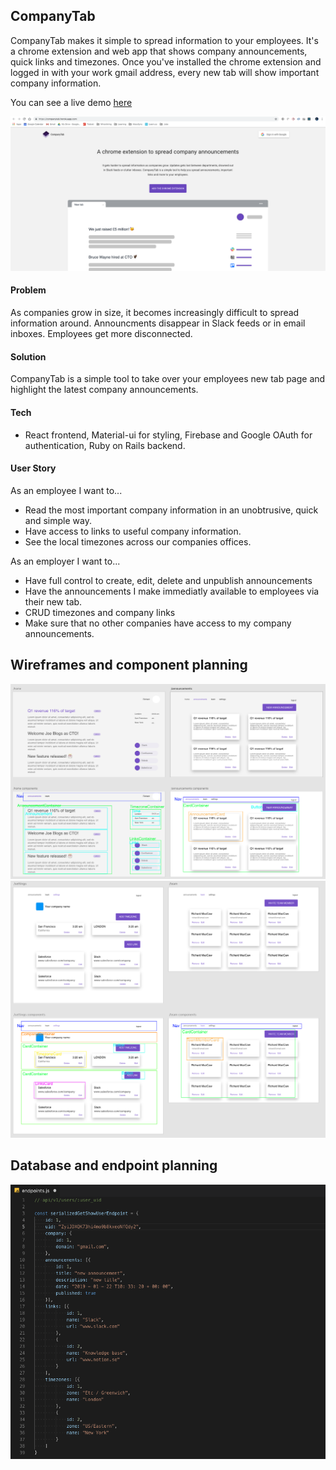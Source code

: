 ## CompanyTab


CompanyTab makes it simple to spread information to your employees. It's a chrome extension and web app that shows company announcements, quick links and timezones. Once you've installed the chrome extension and logged in with your work gmail address, every new tab will show important company information.

You can see a live demo [here](https://companytab.herokuapp.com/)

![](public/readme_img/CompanyTab.png)

#### Problem
As companies grow in size, it becomes increasingly difficult to spread information around. Announcments disappear in Slack feeds or in email inboxes. Employees get more disconnected. 

#### Solution
CompanyTab is a simple tool to take over your employees new tab page and highlight the latest company announcements.

#### Tech
* React frontend, Material-ui for styling, Firebase and Google OAuth for authentication, Ruby on Rails backend.

#### User Story
As an employee I want to...
* Read the most important company information in an unobtrusive, quick and simple way.
* Have access to links to useful company information.
* See the local timezones across our companies offices.

As an employer I want to...
* Have full control to create, edit, delete and unpublish announcements
* Have the announcements I make immediatly available to employees via their new tab.
* CRUD timezones and company links
* Make sure that no other companies have access to my company announcements.

## Wireframes and component planning
![](public/readme_img/wireframe1.png)
![](public/readme_img/wireframe2.png)

## Database and endpoint planning
![](public/readme_img/endpoints.png)
